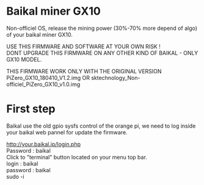 # Baikal miner GX10
Non-officiel OS, release the mining power (30%-70% more depend of algo) of your baikal miner GX10.                                         

USE THIS FIRMWARE AND SOFTWARE AT YOUR OWN RISK !                                                                 
DONT UPGRADE THIS FIRMWARE ON ANY OTHER KIND OF BAIKAL - ONLY GX10 MODEL.                                                                


THIS FIRMWARE WORK ONLY WITH THE ORIGINAL VERSION 
PiZero_GX10_180410_V1.2.img 
OR 
sktechnology_Non-officiel_PiZero_GX10_v1.0.img

# First step

Baikal use the old gpio sysfs control of the orange pi, we need to log inside your baikal web pannel for update the firmware.

http://your.baikal.ip/login.php                                                                                                       
Password : baikal                                                                                                                        
Click to "terminal" button located on your menu top bar.                                                                                
login : baikal                                                                                                                      
password : baikal                                                                                                                       
sudo -i








